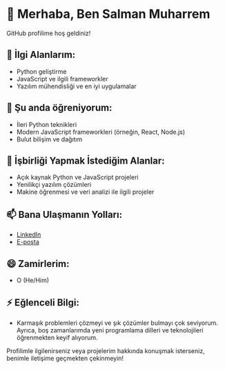 # 👋 Merhaba, Ben Salman Muharrem

GitHub profilime hoş geldiniz!

## 👀 İlgi Alanlarım:
- Python geliştirme
- JavaScript ve ilgili frameworkler
- Yazılım mühendisliği ve en iyi uygulamalar

## 🌱 Şu anda öğreniyorum:
- İleri Python teknikleri
- Modern JavaScript frameworkleri (örneğin, React, Node.js)
- Bulut bilişim ve dağıtım

## 💞️ İşbirliği Yapmak İstediğim Alanlar:
- Açık kaynak Python ve JavaScript projeleri
- Yenilikçi yazılım çözümleri
- Makine öğrenmesi ve veri analizi ile ilgili projeler

## 📫 Bana Ulaşmanın Yolları:
- [LinkedIn](https://www.linkedin.com/in/salman-muharrem)
- [E-posta](mailto:your.email@example.com)

## 😄 Zamirlerim:
- O (He/Him)

## ⚡ Eğlenceli Bilgi:
- Karmaşık problemleri çözmeyi ve şık çözümler bulmayı çok seviyorum. Ayrıca, boş zamanlarımda yeni programlama dilleri ve teknolojileri öğrenmekten keyif alıyorum.

Profilimle ilgilenirseniz veya projelerim hakkında konuşmak isterseniz, benimle iletişime geçmekten çekinmeyin!
